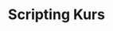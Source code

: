 ---
title: Scripting Kurs
description: Ein umfassender Kurs, der die Grundlagen des Bash-, Powershell- und Python-Scriptings vermittelt.

course:
  name: Scripting Kurs
  icon: 💻
  description_short: Ein eintägiger Kurs, der Ihnen die Grundlagen des Bash-, Powershell- und Python-Scriptings näher bringt.
  description_long: Dieser Kurs bietet eine Einführung in das Bash-, Powershell- und Python-Scripting. Sie lernen grundlegende Konzepte wie Variablen, Bedingungen, Schleifen und Dateiverarbeitung in allen drei Sprachen kennen. Der Kurs vermittelt Ihnen die Fähigkeiten, effiziente Skripte zur Automatisierung von Aufgaben zu erstellen.
  level: Einsteiger
  duration: 3 Tage
  price: 2400€
  key_topics:
    - Bash-, Powershell- und Python-Syntax
    - Variablen und Datentypen
    - Bedingungen und Schleifen
    - Dateiverarbeitung
  all_topics:
    - Bash-, Powershell- und Python-Grundlagen
    - Skriptentwicklung
    - Automatisierung
---
